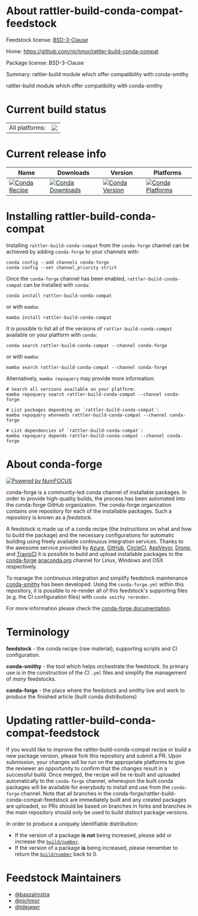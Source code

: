 About rattler-build-conda-compat-feedstock
==========================================

Feedstock license: [BSD-3-Clause](https://github.com/conda-forge/rattler-build-conda-compat-feedstock/blob/main/LICENSE.txt)

Home: https://github.com/nichmor/rattler-build-conda-compat

Package license: BSD-3-Clause

Summary: rattler-build module which offer compatibility with conda-smithy

rattler-build module which offer compatibility with conda-smithy


Current build status
====================


<table><tr><td>All platforms:</td>
    <td>
      <a href="https://dev.azure.com/conda-forge/feedstock-builds/_build/latest?definitionId=22089&branchName=main">
        <img src="https://dev.azure.com/conda-forge/feedstock-builds/_apis/build/status/rattler-build-conda-compat-feedstock?branchName=main">
      </a>
    </td>
  </tr>
</table>

Current release info
====================

| Name | Downloads | Version | Platforms |
| --- | --- | --- | --- |
| [![Conda Recipe](https://img.shields.io/badge/recipe-rattler--build--conda--compat-green.svg)](https://anaconda.org/conda-forge/rattler-build-conda-compat) | [![Conda Downloads](https://img.shields.io/conda/dn/conda-forge/rattler-build-conda-compat.svg)](https://anaconda.org/conda-forge/rattler-build-conda-compat) | [![Conda Version](https://img.shields.io/conda/vn/conda-forge/rattler-build-conda-compat.svg)](https://anaconda.org/conda-forge/rattler-build-conda-compat) | [![Conda Platforms](https://img.shields.io/conda/pn/conda-forge/rattler-build-conda-compat.svg)](https://anaconda.org/conda-forge/rattler-build-conda-compat) |

Installing rattler-build-conda-compat
=====================================

Installing `rattler-build-conda-compat` from the `conda-forge` channel can be achieved by adding `conda-forge` to your channels with:

```
conda config --add channels conda-forge
conda config --set channel_priority strict
```

Once the `conda-forge` channel has been enabled, `rattler-build-conda-compat` can be installed with `conda`:

```
conda install rattler-build-conda-compat
```

or with `mamba`:

```
mamba install rattler-build-conda-compat
```

It is possible to list all of the versions of `rattler-build-conda-compat` available on your platform with `conda`:

```
conda search rattler-build-conda-compat --channel conda-forge
```

or with `mamba`:

```
mamba search rattler-build-conda-compat --channel conda-forge
```

Alternatively, `mamba repoquery` may provide more information:

```
# Search all versions available on your platform:
mamba repoquery search rattler-build-conda-compat --channel conda-forge

# List packages depending on `rattler-build-conda-compat`:
mamba repoquery whoneeds rattler-build-conda-compat --channel conda-forge

# List dependencies of `rattler-build-conda-compat`:
mamba repoquery depends rattler-build-conda-compat --channel conda-forge
```


About conda-forge
=================

[![Powered by
NumFOCUS](https://img.shields.io/badge/powered%20by-NumFOCUS-orange.svg?style=flat&colorA=E1523D&colorB=007D8A)](https://numfocus.org)

conda-forge is a community-led conda channel of installable packages.
In order to provide high-quality builds, the process has been automated into the
conda-forge GitHub organization. The conda-forge organization contains one repository
for each of the installable packages. Such a repository is known as a *feedstock*.

A feedstock is made up of a conda recipe (the instructions on what and how to build
the package) and the necessary configurations for automatic building using freely
available continuous integration services. Thanks to the awesome service provided by
[Azure](https://azure.microsoft.com/en-us/services/devops/), [GitHub](https://github.com/),
[CircleCI](https://circleci.com/), [AppVeyor](https://www.appveyor.com/),
[Drone](https://cloud.drone.io/welcome), and [TravisCI](https://travis-ci.com/)
it is possible to build and upload installable packages to the
[conda-forge](https://anaconda.org/conda-forge) [anaconda.org](https://anaconda.org/)
channel for Linux, Windows and OSX respectively.

To manage the continuous integration and simplify feedstock maintenance
[conda-smithy](https://github.com/conda-forge/conda-smithy) has been developed.
Using the ``conda-forge.yml`` within this repository, it is possible to re-render all of
this feedstock's supporting files (e.g. the CI configuration files) with ``conda smithy rerender``.

For more information please check the [conda-forge documentation](https://conda-forge.org/docs/).

Terminology
===========

**feedstock** - the conda recipe (raw material), supporting scripts and CI configuration.

**conda-smithy** - the tool which helps orchestrate the feedstock.
                   Its primary use is in the construction of the CI ``.yml`` files
                   and simplify the management of *many* feedstocks.

**conda-forge** - the place where the feedstock and smithy live and work to
                  produce the finished article (built conda distributions)


Updating rattler-build-conda-compat-feedstock
=============================================

If you would like to improve the rattler-build-conda-compat recipe or build a new
package version, please fork this repository and submit a PR. Upon submission,
your changes will be run on the appropriate platforms to give the reviewer an
opportunity to confirm that the changes result in a successful build. Once
merged, the recipe will be re-built and uploaded automatically to the
`conda-forge` channel, whereupon the built conda packages will be available for
everybody to install and use from the `conda-forge` channel.
Note that all branches in the conda-forge/rattler-build-conda-compat-feedstock are
immediately built and any created packages are uploaded, so PRs should be based
on branches in forks and branches in the main repository should only be used to
build distinct package versions.

In order to produce a uniquely identifiable distribution:
 * If the version of a package **is not** being increased, please add or increase
   the [``build/number``](https://docs.conda.io/projects/conda-build/en/latest/resources/define-metadata.html#build-number-and-string).
 * If the version of a package **is** being increased, please remember to return
   the [``build/number``](https://docs.conda.io/projects/conda-build/en/latest/resources/define-metadata.html#build-number-and-string)
   back to 0.

Feedstock Maintainers
=====================

* [@baszalmstra](https://github.com/baszalmstra/)
* [@nichmor](https://github.com/nichmor/)
* [@tdejager](https://github.com/tdejager/)


<!-- dummy commit to enable rerendering -->

